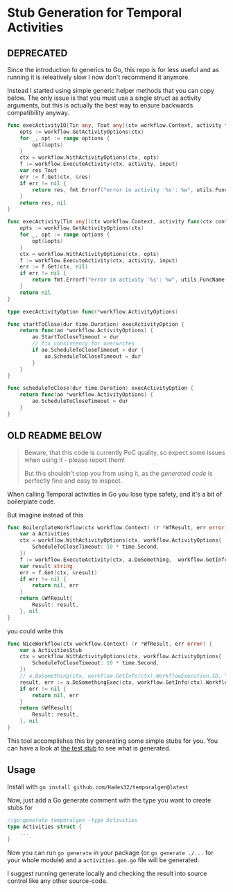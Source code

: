 # Stub Generation for Temporal Activities

## DEPRECATED

Since the introduction fo generics to Go, this repo is for less useful and as running it is releatively slow I now don't recommend it anymore.

Instead I started using simple generic helper methods that you can copy below. The only issue is that you must use a single struct as activity arguments, but this is actually the best way to ensure backwards compatibility anyway.

```go
func execActivityIO[Tin any, Tout any](ctx workflow.Context, activity func(ctx context.Context, params Tin) (res Tout, err error), input Tin, options ...execActivityOption) (Tout, error) {
	opts := workflow.GetActivityOptions(ctx)
	for _, opt := range options {
		opt(&opts)
	}
	ctx = workflow.WithActivityOptions(ctx, opts)
	f := workflow.ExecuteActivity(ctx, activity, input)
	var res Tout
	err := f.Get(ctx, &res)
	if err != nil {
		return res, fmt.Errorf("error in activity '%s': %w", utils.FuncName(activity), err)
	}
	return res, nil
}

func execActivity[Tin any](ctx workflow.Context, activity func(ctx context.Context, params Tin) (err error), input Tin, options ...execActivityOption) error {
	opts := workflow.GetActivityOptions(ctx)
	for _, opt := range options {
		opt(&opts)
	}
	ctx = workflow.WithActivityOptions(ctx, opts)
	f := workflow.ExecuteActivity(ctx, activity, input)
	err := f.Get(ctx, nil)
	if err != nil {
		return fmt.Errorf("error in activity '%s': %w", utils.FuncName(activity), err)
	}
	return nil
}

type execActivityOption func(*workflow.ActivityOptions)

func startToClose(dur time.Duration) execActivityOption {
	return func(ao *workflow.ActivityOptions) {
		ao.StartToCloseTimeout = dur
		// fix consistency for overwrites
		if ao.ScheduleToCloseTimeout < dur {
			ao.ScheduleToCloseTimeout = dur
		}
	}
}

func scheduleToClose(dur time.Duration) execActivityOption {
	return func(ao *workflow.ActivityOptions) {
		ao.ScheduleToCloseTimeout = dur
	}
}
```

## OLD README BELOW

> Beware, that this code is currently PoC quality, so expect some issues when using it - please report them!
>
> But this shouldn't stop you from using it, as the _generated code_ is perfectly fine and easy to inspect.

When calling Temporal activities in Go you lose type safety, and it's a bit of boilerplate code.

But imagine instead of this

```go
func BoilerplateWorkflow(ctx workflow.Context) (r *WfResult, err error) {
	var a Activities
	ctx = workflow.WithActivityOptions(ctx, workflow.ActivityOptions{
		ScheduleToCloseTimeout: 10 * time.Second,
	})
	f := workflow.ExecuteActivity(ctx, a.DoSomething,  workflow.GetInfo(ctx).WorkflowExecution.ID, "maybe a string?")
	var result string
	err = f.Get(ctx, &result)
	if err != nil {
		return nil, err
	}
	return &WfResult{
		Result: result,
	}, nil
}
```
you could write this

```go
func NiceWorkflow(ctx workflow.Context) (r *WfResult, err error) {
	var a ActivitiesStub
	ctx = workflow.WithActivityOptions(ctx, workflow.ActivityOptions{
		ScheduleToCloseTimeout: 10 * time.Second,
	})
	// a.DoSomething(ctx, workflow.GetInfo(ctx).WorkflowExecution.ID, "maybe a string?") 🪲 wrong argument!
	result, err := a.DoSomethingExec(ctx, workflow.GetInfo(ctx).WorkflowExecution.ID, &echo.Group{})
	if err != nil {
		return nil, err
	}
	return &WfResult{
		Result: result,
	}, nil
}
```

This tool accomplishes this by generating some simple stubs for you. You can have a look at [the test stub](./test/activities.gen.go) to see what is generated.

## Usage

Install with `go install github.com/Hades32/temporalgen@latest`

Now, just add a Go generate comment with the type you want to create stubs for
```go
//go:generate temporalgen -type Activities
type Activities struct {
	...
}
```

Now you can run `go generate` in your package (or `go generate ./...` for your whole module) and a `activities.gen.go` file will be generated.

I suggest running generate locally and checking the result into source control like any other source-code.
